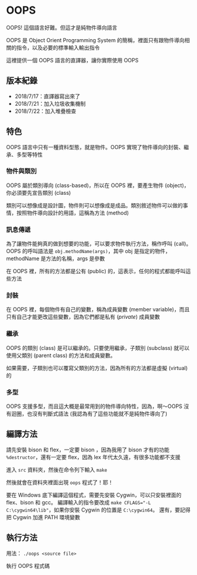 # OOPS
OOPS! 這個語言好難。但這才是純物件導向語言

OOPS 是 Object Orient Programming System 的簡稱，裡面只有跟物件導向相關的指令，以及必要的標準輸入輸出指令

這裡提供一個 OOPS 語言的直譯器，讓你實際使用 OOPS

## 版本紀錄
* 2018/7/17：直譯器寫出來了
* 2018/7/21：加入垃圾收集機制
* 2018/7/22：加入堆疊檢查

## 特色
OOPS 語言中只有一種資料型態，就是物件。OOPS 實現了物件導向的封裝、繼承、多型等特性

### 物件與類別
OOPS 屬於類別導向 (class-based)，所以在 OOPS 裡，要產生物件 (object)，你必須要先宣告類別 (class)

類別可以想像成是設計圖，物件則可以想像成是成品。類別敘述物件可以做的事情，按照物件導向設計的用語，這稱為方法 (method)

### 訊息傳遞
為了讓物件能夠真的做到想要的功能，可以要求物件執行方法，稱作呼叫 (call)。OOPS 的呼叫語法是 `obj.methodName(args)`，其中 obj 是指定的物件，methodName 是方法的名稱，args 是參數

在 OOPS 裡，所有的方法都是公有 (public) 的，這表示，任何的程式都能呼叫這些方法

### 封裝
在 OOPS 裡，每個物件有自己的變數，稱為成員變數 (member variable)，而且只有自己才能更改這些變數，因為它們都是私有 (*private*) 成員變數

### 繼承
OOPS 的類別 (class) 是可以繼承的。只要使用繼承，子類別 (subclass) 就可以使用父類別 (parent class) 的方法和成員變數。

如果需要，子類別也可以覆寫父類別的方法，因為所有的方法都是虛擬 (virtual) 的

### 多型
OOPS 支援多型，而且這大概是最常用到的物件導向特性，因為，啊～OOPS 沒有迴圈，也沒有判斷式語法 (我認為有了這些功能就不是純物件導向了)

## 編譯方法
請先安裝 bison 和 flex，一定要 bison ，因為我用了 bison 才有的功能 `%destructor`，還有一定要 flex，因為 lex 年代太久遠，有很多功能都不支援

進入 `src` 資料夾，然後在命令列下輸入 `make`

然後就會在資料夾裡面出現 `oops` 程式了！耶！

要在 Windows 底下編譯這個程式，需要先安裝 Cygwin，可以只安裝裡面的 flex、bison 和 gcc。
編譯輸入的指令要改成 `make CFLAGS="-L C:\cygwin64\lib"`，如果你安裝 Cygwin 的位置是 `C:\cygwin64`。
還有，要記得把 Cygwin 加進 PATH 環境變數

## 執行方法
用法： `./oops <source file>`

執行 OOPS 程式碼
